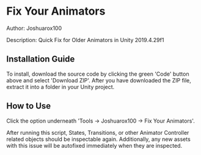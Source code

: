 # Fix Your Animators
Author: Joshuarox100

Description: Quick Fix for Older Animators in Unity 2019.4.29f1

## Installation Guide
To install, download the source code by clicking the green 'Code' button above and select 'Download ZIP'.
After you have downloaded the ZIP file, extract it into a folder in your Unity project.

## How to Use
Click the option underneath 'Tools -> Joshuarox100 -> Fix Your Animators'.

After running this script, States, Transitions, or other Animator Controller related objects should be inspectable again. Additionally, any new assets with this issue will be autofixed immediately when they are inspected.
